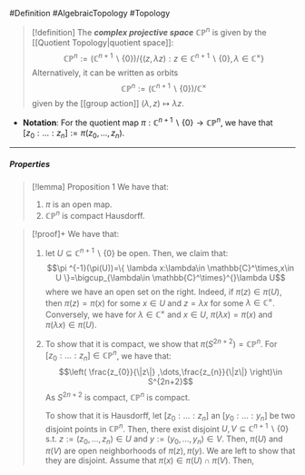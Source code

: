 #Definition #AlgebraicTopology #Topology 

> [!definition]
> The ***complex projective space*** $\mathbb{C}\mathbb{P}^n$ is given by the [[Quotient Topology|quotient space]]:$$\mathbb{C}\mathbb{P}^n:=(\mathbb{C}^{n+1} \backslash \{ 0 \}) /\{(z,\lambda z):z\in \mathbb{C}^{n+1} \backslash \{ 0 \},\lambda \in \mathbb{C}^{\times} \}$$Alternatively, it can be written as orbits$$\mathbb{C}\mathbb{P}^n:=(\mathbb{C}^{n+1} \backslash \{ 0 \}) / \mathbb{C}^\times$$given by the [[group action]] $(\lambda,z)\mapsto \lambda z$.
- **Notation**: For the quotient map $\pi:\mathbb{C}^{n+1} \backslash \{ 0 \}\to \mathbb{C}\mathbb{P}^n$, we have that $[z_{0}:\dots :z_{n}]:=\pi(z_{0},\dots,z_{n})$.

---
##### Properties
> [!lemma] Proposition 1
> We have that:
> 1. $\pi$ is an open map.
> 1. $\mathbb{C}\mathbb{P}^n$ is compact Hausdorff.

> [!proof]+
> We have that:
> 1. let $U\subseteq \mathbb{C}^{n+1} \backslash \{ 0 \}$ be open. Then, we claim that: $$\pi ^{-1}(\pi(U))=\{ \lambda x:\lambda\in \mathbb{C}^\times,x\in U \}=\bigcup_{\lambda\in \mathbb{C}^\times}^{}\lambda U$$where we have an open set on the right. Indeed, if $\pi(z)\in \pi(U)$, then $\pi(z)=\pi(x)$ for some $x\in U$ and $z=\lambda x$ for some $\lambda\in \mathbb{C}^\times$. Conversely, we have for $\lambda\in \mathbb{C}^\times$ and $x\in U$, $\pi(\lambda x)=\pi(x)$ and $\pi(\lambda x)\in \pi(U)$.
> 1. To show that it is compact, we show that $\pi(S^{2n+2})=\mathbb{C}\mathbb{P}^n$. For $[z_{0}:\dots:z_{n}]\in \mathbb{C}\mathbb{P}^n$, we have that: $$\left( \frac{z_{0}}{\|z\|} ,\dots,\frac{z_{n}}{\|z\|} \right)\in S^{2n+2}$$As $S^{2n+2}$ is compact, $\mathbb{C}\mathbb{P}^n$ is compact.
>   
> 	  To show that it is Hausdorff, let $[z_{0}:\dots:z_{n}]$ an $[y_{0}:\dots:y_{n}]$ be two disjoint points in $\mathbb{C}\mathbb{P}^n$. Then, there exist disjoint $U,V\subseteq \mathbb{C}^{n+1} \backslash \{ 0 \}$ s.t. $z:=(z_{0},\dots,z_{n})\in U$ and $y:=(y_{0},\dots,y_{n})\in V$. Then, $\pi(U)$ and $\pi(V)$ are open neighborhoods of $\pi(z),\pi(y)$. We are left to show that they are disjoint. Assume that $\pi(x)\in \pi(U)\cap \pi(V)$. Then, 